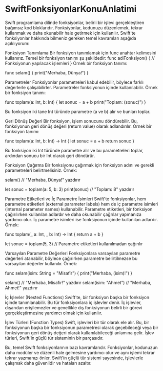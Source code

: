 # SwiftFonksiyonlarKonuAnlatimi
Swift programlama dilinde fonksiyonlar, belirli bir işlevi gerçekleştiren bağımsız kod bloklarıdır. Fonksiyonlar, 
kodunuzu düzenlemek, tekrar kullanmak ve daha okunabilir hale getirmek için kullanılır. Swift'te fonksiyonlar hakkında bilmeniz 
gereken temel kavramları aşağıda açıklıyorum:

Fonksiyon Tanımlama
Bir fonksiyon tanımlamak için func anahtar kelimesini kullanırız. Temel bir fonksiyon tanımı şu şekildedir:
func adiFonksiyon() {
    // Fonksiyonun yapılacak işlemleri
}
Örnek bir fonksiyon tanımı:

func selam() {
    print("Merhaba, Dünya!")
}

Parametreler
Fonksiyonlar parametreleri kabul edebilir, böylece farklı değerlerle çalışabilirler. Parametreler fonksiyonun içinde 
kullanılabilir. Örnek bir fonksiyon tanımı:

func toplam(a: Int, b: Int) {
    let sonuc = a + b
    print("Toplam: \(sonuc)")
}

Bu fonksiyon iki tane Int türünde parametre (a ve b) alır ve bunları toplar.

Geri Dönüş Değeri
Bir fonksiyon, işlem sonucunu döndürebilir. Bu, fonksiyonun geri dönüş değeri (return value) olarak adlandırılır. Örnek bir fonksiyon tanımı:

func toplam(a: Int, b: Int) -> Int {
    let sonuc = a + b
    return sonuc
}

Bu fonksiyon iki Int türünde parametre alır ve bu parametreleri toplar, ardından sonucu bir Int olarak geri döndürür.

Fonksiyon Çağırma
Bir fonksiyonu çağırmak için fonksiyon adını ve gerekli parametreleri belirtmelisiniz. Örnek:

selam() // "Merhaba, Dünya!" yazdırır

let sonuc = toplam(a: 5, b: 3)
print(sonuc) // "Toplam: 8" yazdırır

Parametre Etiketleri ve İç Parametre İsimleri
Swift'te fonksiyonlar, hem parametre etiketleri (external parameter labels) hem de iç parametre isimleri
(internal parameter names) kullanabilir. Parametre etiketleri, bir fonksiyon çağırılırken kullanılan adlardır 
ve daha okunabilir çağrılar yapmanıza yardımcı olur. İç parametre isimleri ise fonksiyonun içinde kullanılan adlardır. Örnek:

func toplam(_ a: Int, _ b: Int) -> Int {
    return a + b
}

let sonuc = toplam(5, 3) // Parametre etiketleri kullanılmadan çağırılır


Varsayılan Parametre Değerleri
Fonksiyonlara varsayılan parametre değerleri atanabilir, böylece çağırırken parametre belirtilmezse bu varsayılan değerler kullanılır. Örnek:

func selam(isim: String = "Misafir") {
    print("Merhaba, \(isim)!")
}

selam() // "Merhaba, Misafir!" yazdırır
selam(isim: "Ahmet") // "Merhaba, Ahmet!" yazdırır

İç İşlevler (Nested Functions)
Swift'te, bir fonksiyon başka bir fonksiyon içinde tanımlanabilir. Bu tür fonksiyonlara iç işlevler denir. İç işlevler, dışarıdan erişilemezler ve 
genellikle dış fonksiyonun belirli bir görevi gerçekleştirmesine yardımcı olmak için kullanılır.

İşlev Türleri (Function Types)
Swift, işlevleri bir tür olarak ele alır. Bu, bir fonksiyonun başka bir fonksiyonun parametresi olarak geçebileceği veya bir fonksiyonun 
geri dönüş değeri olarak kullanılabileceği anlamına gelir. İşlev türleri, Swift'in güçlü tür sisteminin bir parçasıdır.

Bu, temel Swift fonksiyonlarının bazı kavramlarıdır. Fonksiyonlar, kodunuzun daha modüler ve düzenli hale gelmesine yardımcı olur ve 
aynı işlemi tekrar tekrar yazmanızı önler. Swift'in güçlü tür sistemi sayesinde, işlevlerle çalışmak daha güvenlidir ve hataları azaltır.
